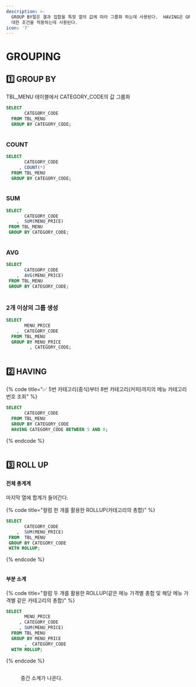 ```yaml
---
description: >-
  GROUP BY절은 결과 집합을 특정 열의 값에 따라 그룹화 하는데 사용된다.  HAVING은 GROUP BY절과 함께 사용해야 하며 그룹에
  대한 조건을 적용하는데 사용된다.
icon: '7'
---
```


# GROUPING

## 1️⃣ GROUP BY

TBL\_MENU 테이블에서 CATEGORY\_CODE의 값 그룹화

```sql
SELECT
       CATEGORY_CODE
  FROM TBL_MENU
  GROUP BY CATEGORY_CODE;
```

<figure><img src="../../.gitbook/assets/image (38).png" alt=""><figcaption></figcaption></figure>

### COUNT

```sql
SELECT
       CATEGORY_CODE
     , COUNT(*)
  FROM TBL_MENU
  GROUP BY CATEGORY_CODE;
```

<figure><img src="../../.gitbook/assets/image (39).png" alt=""><figcaption></figcaption></figure>

### SUM

```sql
SELECT
       CATEGORY_CODE
	,  SUM(MENU_PRICE)
 FROM TBL_MENU
 GROUP BY CATEGORY_CODE;
```

<figure><img src="../../.gitbook/assets/image (40).png" alt=""><figcaption></figcaption></figure>

### AVG

```sql
SELECT
       CATEGORY_CODE
	,  AVG(MENU_PRICE)
 FROM TBL_MENU
 GROUP BY CATEGORY_CODE;
```

<figure><img src="../../.gitbook/assets/image (41).png" alt=""><figcaption></figcaption></figure>

### 2개 이상의 그룹 생성

```sql
SELECT
       MENU_PRICE
	,  CATEGORY_CODE
  FROM TBL_MENU
  GROUP BY MENU_PRICE
         , CATEGORY_CODE;
```

<figure><img src="../../.gitbook/assets/image (42).png" alt=""><figcaption></figcaption></figure>

## 2️⃣ HAVING

{% code title="✅ 5번 카테고리(중식)부터 8번 카테고리(커피)까지의 메뉴 카테고리 번호 조회" %}
```sql
SELECT
       CATEGORY_CODE
  FROM TBL_MENU
  GROUP BY CATEGORY_CODE
  HAVING CATEGORY_CODE BETWEEN 5 AND 8;
```
{% endcode %}

<figure><img src="../../.gitbook/assets/image (43).png" alt=""><figcaption></figcaption></figure>

## 3️⃣ ROLL UP

#### 전체 총계계

마지막 열에 합계가 들어간다.

{% code title="컬럼 한 개를 활용한 ROLLUP(카테고리의 총합)" %}
```sql
SELECT
       CATEGORY_CODE
	,  SUM(MENU_PRICE)
 FROM  TBL_MENU
 GROUP BY CATEGORY_CODE
 WITH ROLLUP;
```
{% endcode %}

<figure><img src="../../.gitbook/assets/image (44).png" alt=""><figcaption></figcaption></figure>

#### 부분 소계

{% code title="컬럼 두 개를 활용한 ROLLUP(같은 메뉴 가격별 총합 및 해당 메뉴 가격별 같은 카테고리의 총합)" %}
```sql
SELECT
       MENU_PRICE
     , CATEGORY_CODE
     , SUM(MENU_PRICE)
  FROM TBL_MENU
  GROUP BY MENU_PRICE
       ,  CATEGORY_CODE
  WITH ROLLUP;
```
{% endcode %}

<figure><img src="../../.gitbook/assets/image (45).png" alt=""><figcaption><p>중간 소계가 나온다.</p></figcaption></figure>
